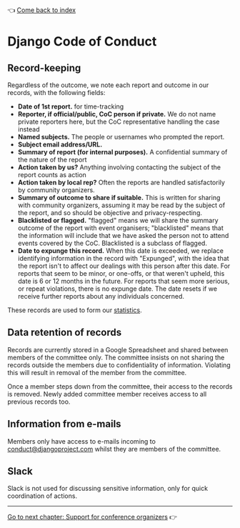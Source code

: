 :point_left: [Come back to index](README.md)

# Django Code of Conduct

## Record-keeping
Regardless of the outcome, we note each report and outcome in our records, with
the following fields:

 * __Date of 1st report.__ for time-tracking
 * __Reporter, if official/public, CoC person if private.__ We do not name 
 private reporters here, but the CoC representative handling the case instead
 * __Named subjects.__ The people or usernames who prompted the report.
 * __Subject email address/URL.__
 * __Summary of report (for internal purposes).__ A confidential summary of the 
 nature of the report
 * __Action taken by us?__ Anything involving contacting the subject of the 
 report counts as action
 * __Action taken by local rep?__ Often the reports are handled satisfactorily 
 by community organizers.
 * __Summary of outcome to share if suitable.__ This is written for sharing 
 with community organizers, assuming it may be read by the subject of the 
 report, and so should be objective and privacy-respecting.
 * __Blacklisted or flagged.__ "flagged" means we will share the summary 
 outcome of the report with event organisers; "blacklisted" means that the 
 information will include that we have asked the person not to attend events 
 covered by the CoC. Blacklisted is a subclass of flagged.
 * __Date to expunge this record.__ When this date is exceeded, we replace 
 identifying information in the record with "Expunged", with the idea that 
 the report isn't to affect our dealings with this person after this date. 
 For reports that seem to be minor, or one-offs, or that weren't upheld, this 
 date is 6 or 12 months in the future. For reports that seem more serious, or 
 repeat violations, there is no expunge date. The date resets if we receive 
 further reports about any individuals concerned.

These records are used to form our [statistics](statistics.md).

## Data retention of records

 Records are currently stored in a Google Spreadsheet and shared between
members of the committee only. The committee insists on not sharing the
records outside the members due to confidentiality of information. Violating
this will result in removal of the member from the committee.

Once a member steps down from the committee, their access to the records is
removed. Newly added committee member receives access to all previous records
too. 

## Information from e-mails

Members only have access to e-mails incoming to conduct@djangoproject.com
whilst they are members of the committee.

## Slack

Slack is not used for discussing sensitive information, only for quick
coordination of actions.

----

[Go to next chapter: Support for conference organizers](conferences.md)
:point_right: